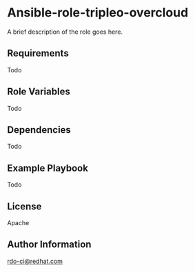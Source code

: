 Ansible-role-tripleo-overcloud
==============================

A brief description of the role goes here.

Requirements
------------

Todo

Role Variables
--------------

Todo

Dependencies
------------

Todo

Example Playbook
----------------

Todo

License
-------

Apache

Author Information
------------------

rdo-ci@redhat.com
